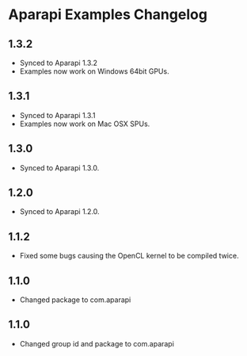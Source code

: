 # Aparapi Examples Changelog

## 1.3.2

* Synced to Aparapi 1.3.2
* Examples now work on Windows 64bit GPUs.

## 1.3.1

* Synced to Aparapi 1.3.1
* Examples now work on Mac OSX SPUs.

## 1.3.0

* Synced to Aparapi 1.3.0.

## 1.2.0

* Synced to Aparapi 1.2.0.

## 1.1.2

* Fixed some bugs causing the OpenCL kernel to be compiled twice.

## 1.1.0

* Changed package to com.aparapi

## 1.1.0

* Changed group id and package to com.aparapi